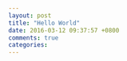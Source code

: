 ```yaml
---
layout: post
title: "Hello World"
date: 2016-03-12 09:37:57 +0800
comments: true
categories: 
---
```

